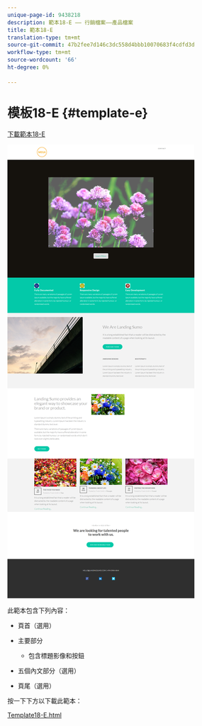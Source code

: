```yaml
---
unique-page-id: 9438218
description: 範本18-E —— 行銷檔案——產品檔案
title: 範本18-E
translation-type: tm+mt
source-git-commit: 47b2fee7d146c3dc558d4bbb10070683f4cdfd3d
workflow-type: tm+mt
source-wordcount: '66'
ht-degree: 0%

---
```



# 模板18-E {#template-e}

[下載範本18-E](http://docs.marketo.com/download/attachments/9438218/template-18e.html?version=1&amp;modificationdate=1439843329000&amp;api=v2)

![](assets/image2015-8-17-18-3a29-3a1.png)

此範本包含下列內容：

* 頁首（選用）
* 主要部分

   * 包含標題影像和按鈕

* 五個內文部分（選用）
* 頁尾（選用）

按一下下方以下載此範本：

[Template18-E.html](http://docs.marketo.com/download/attachments/9438218/template-18e.html?version=1&amp;modificationdate=1439843329000&amp;api=v2)
